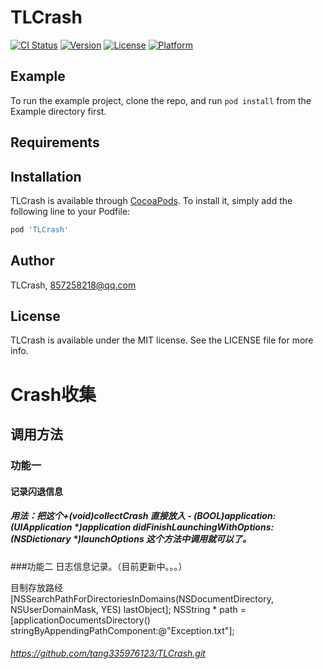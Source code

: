 # TLCrash

[![CI Status](https://img.shields.io/travis/TLCrash/TLCrash.svg?style=flat)](https://travis-ci.org/TLCrash/TLCrash)
[![Version](https://img.shields.io/cocoapods/v/TLCrash.svg?style=flat)](https://cocoapods.org/pods/TLCrash)
[![License](https://img.shields.io/cocoapods/l/TLCrash.svg?style=flat)](https://cocoapods.org/pods/TLCrash)
[![Platform](https://img.shields.io/cocoapods/p/TLCrash.svg?style=flat)](https://cocoapods.org/pods/TLCrash)

## Example

To run the example project, clone the repo, and run `pod install` from the Example directory first.

## Requirements

## Installation

TLCrash is available through [CocoaPods](https://cocoapods.org). To install
it, simply add the following line to your Podfile:

```ruby
pod 'TLCrash'
```

## Author

TLCrash, 857258218@qq.com

## License

TLCrash is available under the MIT license. See the LICENSE file for more info.

# Crash收集
## 调用方法

### 功能一
#### 记录闪退信息
##### 用法：把这个+(void)collectCrash 直接放入 - (BOOL)application:(UIApplication *)application didFinishLaunchingWithOptions:(NSDictionary *)launchOptions 这个方法中调用就可以了。
###功能二
    日志信息记录。（目前更新中。。。）

目制存放路经 [NSSearchPathForDirectoriesInDomains(NSDocumentDirectory, NSUserDomainMask, YES) lastObject]; 
 NSString * path = [applicationDocumentsDirectory() stringByAppendingPathComponent:@"Exception.txt"];
 
 ######  https://github.com/tang335976123/TLCrash.git
 

